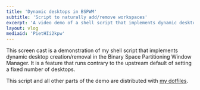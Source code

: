 ```yaml
---
title: 'Dynamic desktops in BSPWM'
subtitle: 'Script to naturally add/remove workspaces'
excerpt: 'A video demo of a shell script that implements dynamic desktop creation/removal in BSPWM. "Desktops" are also known as "workspaces".'
layout: vlog
mediaid: 'PietHIi2kpw'
---
```


This screen cast is a demonstration of my shell script that implements
dynamic desktop creation/removal in the Binary Space Partitioning Window
Manager.  It is a feature that runs contrary to the upstream default of
setting a fixed number of desktops.

This script and all other parts of the demo are distributed with [my
dotfiles](https://gitlab.com/protesilaos/dotfiles). 
